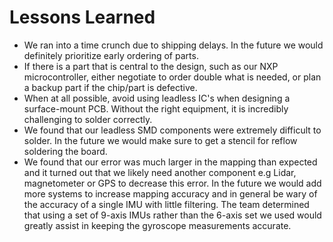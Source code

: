 # Lessons Learned
* We ran into a time crunch due to shipping delays. In the future we would definitely prioritize early ordering of parts.
* If there is a part that is central to the design, such as our NXP microcontroller, either negotiate to order double what is needed, or plan a backup part if the chip/part is defective.
* When at all possible, avoid using leadless IC's when designing a surface-mount PCB. Without the right equipment, it is incredibly challenging to solder correctly.
* We found that our leadless SMD components were extremely difficult to solder. In the future we would make sure to get a stencil for reflow soldering the board. 
* We found that our error was much larger in the mapping than expected and it turned out that we likely need another component e.g Lidar, magnetometer or GPS to decrease this error. In the future we would add more systems to increase mapping accuracy and in general be wary of the accuracy of a single IMU with little filtering. The team determined that using a set of 9-axis IMUs rather than the 6-axis set we used would greatly assist in keeping the gyroscope measurements accurate.
